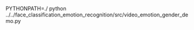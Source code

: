 PYTHONPATH=./ python ../../face_classification_emotion_recognition/src/video_emotion_gender_demo.py
